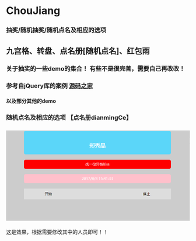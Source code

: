 # ChouJiang
### 抽奖/随机抽奖/随机点名及相应的选项

## 九宫格、转盘、点名册[随机点名]、红包雨


### 关于抽奖的一些demo的集合！ 有些不是很完善，需要自己再改改！
### 参考自jQuery库的案例 [源码之家](http://www.mycodes.net/)

#### 以及部分其他的demo

### 随机点名及相应的选项 【点名册dianmingCe】
### ![随机点名及相应的选项](img/dianmingche.png)
这是效果，根据需要修改其中的人员即可！！

